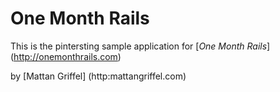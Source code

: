 # One Month Rails

This is the pintersting sample application for
[*One Month Rails*] (http://onemonthrails.com)

by [Mattan Griffel] (http:mattangriffel.com)